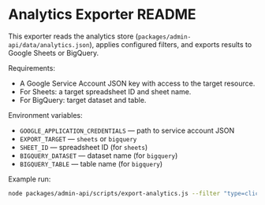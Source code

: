 # Analytics Exporter README

This exporter reads the analytics store (`packages/admin-api/data/analytics.json`), applies configured filters, and exports results to Google Sheets or BigQuery.

Requirements:
- A Google Service Account JSON key with access to the target resource.
- For Sheets: a target spreadsheet ID and sheet name.
- For BigQuery: target dataset and table.

Environment variables:
- `GOOGLE_APPLICATION_CREDENTIALS` — path to service account JSON
- `EXPORT_TARGET` — `sheets` or `bigquery`
- `SHEET_ID` — spreadsheet ID (for `sheets`)
- `BIGQUERY_DATASET` — dataset name (for `bigquery`)
- `BIGQUERY_TABLE` — table name (for `bigquery`)

Example run:

```bash
node packages/admin-api/scripts/export-analytics.js --filter "type=click" --target sheets
```
